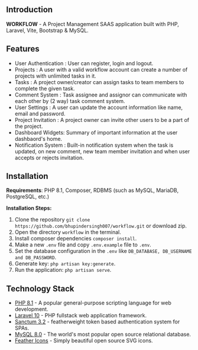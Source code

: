 ## Introduction
**WORKFLOW** - A Project Management SAAS application built with PHP, Laravel, Vite, Bootstrap & MySQL.


## Features

- User Authentication : User can register, login and logout.
- Projects : A user with a valid workflow account can create a number of projects with unlimited tasks in it.
- Tasks : A project owner/creator can assign tasks to team members to complete the given task.
- Comment System : Task assignee and assignor can communicate with each other by (2 way) task comment system.
- User Settings : A user can update the account information like name, email and password.
- Project Invitation : A project owner can invite other users to be a part of the project.
- Dashboard Widgets: Summary of important information at the user dashbaord's home.
- Notification System : Built-in notification system when the task is updated, on new comment, new team member invitation and when user accepts or rejects invitation.          

## Installation

**Requirements**: PHP 8.1, Composer, RDBMS (such as MySQL, MariaDB, PostgreSQL, etc.)

**Installation Steps:**

1. Clone the repository ```git clone https://github.com/bhupindersingh007/workflow.git``` or download zip.
2. Open the directory ```workflow``` in the terminal.
3. Install composer dependencies ```composer install```.
4. Make a new ```.env``` file and copy ```.env.example``` file to ```.env```.
5. Set the database configuration in the ``.env`` like ```DB_DATABASE, DB_USERNAME and DB_PASSWORD```.
7. Generate key: ```php artisan key:generate```.
9. Run the application: ```php artisan serve```.



## Technology Stack 

- [PHP 8.1](https://www.php.net/) - A popular general-purpose scripting language for web development.
- [Laravel 10](https://laravel.com/docs/10.x) - PHP fullstack web application framework.
- [Sanctum 3.2](https://laravel.com/docs/10.x/sanctum) - featherweight token based authentication system for SPAs.
- [MySQL 8.0](https://dev.mysql.com/doc/relnotes/mysql/8.0/en/) - The world's most popular open source relational database.
- [Feather Icons](https://feathericons.com) - Simply beautiful open source SVG icons.


